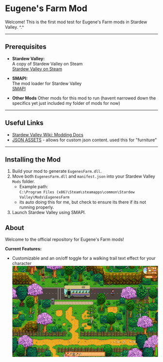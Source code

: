 # Eugene's Farm Mod

Welcome! This is the first mod test for Eugene's Farm mods in Stardew Valley. ^.^

---

## Prerequisites

- **Stardew Valley:**  
  A copy of Stardew Valley on Steam  
  [Stardew Valley on Steam](https://store.steampowered.com/app/413150/Stardew_Valley/)

- **SMAPI:**  
  The mod loader for Stardew Valley  
  [SMAPI](https://smapi.io/)

- **Other Mods**
  Other mods for this mod to run (havent narrowed down the specifics yet just included my folder of mods for now)
---

## Useful Links

- [Stardew Valley Wiki: Modding Docs](https://stardewvalleywiki.com/Modding:Index)
- [JSON ASSETS](https://www.nexusmods.com/stardewvalley/mods/1720?tab=description) - allows for custom json content. used this for "furniture"
---

## Installing the Mod

1. Build your mod to generate `EugenesFarm.dll`.
2. Move both `EugenesFarm.dll` and `manifest.json` into your Stardew Valley `Mods` folder.
   - Example path:  
     `C:\Program Files (x86)\Steam\steamapps\common\Stardew Valley\Mods\EugenesFarm`
   - its auto doing this for me, but check to ensure its there if its not running properly.
3. Launch Stardew Valley using SMAPI.


## About

Welcome to the official repository for Eugene's Farm mods!

**Current Features:**
- Customizable and an on/off toggle for a walking trail text effect for your character
![alt text](assets/image.png)